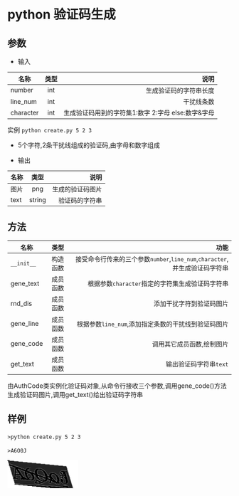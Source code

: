 # python 验证码生成

## 参数

* 输入

| 名称 | 类型 | 说明 | 
| - | :-: | -: | 
| number | int| 生成验证码的字符串长度 | 
| line_num | int | 干扰线条数 | 
| character | int | 生成验证码用到的字符集1:数字 2:字母 else:数字&字母 |

实例
`python create.py 5 2 3`

* 5个字符,2条干扰线组成的验证码,由字母和数字组成

* 输出

| 名称 | 类型 | 说明 | 
| - | :-: | -: | 
| 图片 | png| 生成的验证码图片 | 
| text| string | 验证码的字符串 | 

## 方法

| 名称 | 类型 | 功能 | 
| - | :-: | -: | 
| `__init__` | 构造函数| 接受命令行传来的三个参数`number`,`line_num`,`character`,并生成验证码字符串 | 
| gene_text | 成员函数 | 根据参数`character`指定的字符集生成验证码字符串 | 
| rnd_dis | 成员函数 | 添加干扰字符到验证码图片 |
| gene_line | 成员函数 | 根据参数`line_num`,添加指定条数的干扰线到验证码图片 |
| gene_code | 成员函数 | 调用其它成员函数,绘制图片 |
| get_text | 成员函数 | 输出验证码字符串`text` |


由AuthCode类实例化验证码对象,从命令行接收三个参数,调用gene_code()方法生成验证码图片,调用get_text()给出验证码字符串

## 样例

`>python create.py 5 2 3`

`>A6O0J`

![验证码图片](A6O0J.png)
